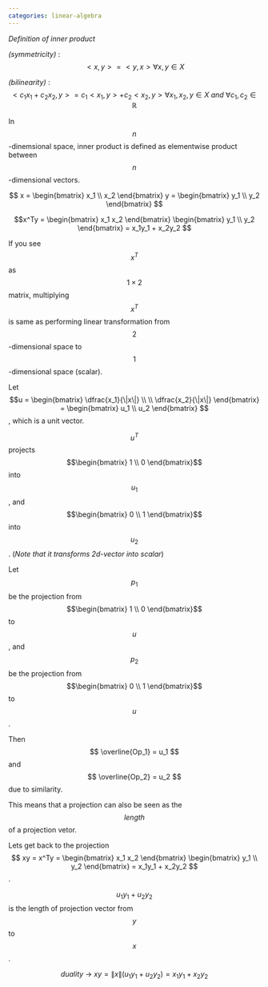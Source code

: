 ```yaml
---
categories: linear-algebra
---
```


_Definition of inner product_

_(symmetricity)_ : $$ <x,y> = <y,x> \forall x,y \in X $$

_(bilinearity)_ : $$ <c_1x_1 + c_2x_2, y> = c_1<x_1, y> + c_2<x_2, y> \forall x_1, x_2, y \in X \: and \: \forall c_1, c_2 \in \mathbb{R} $$

In $$n$$-dinemsional space, inner product is defined as elementwise product between $$n$$-dimensional vectors.

$$ x = \begin{bmatrix} x_1 \\ x_2 \end{bmatrix} y = \begin{bmatrix} y_1 \\ y_2 \end{bmatrix} $$


$$x^Ty = \begin{bmatrix} x_1 x_2 \end{bmatrix} \begin{bmatrix} y_1 \\ y_2 \end{bmatrix} = x_1y_1 + x_2y_2 $$

If you see $$x^T$$ as $$1 \times 2$$ matrix, multiplying $$x^T$$ is same as performing linear transformation from $$2$$-dimensional space to $$1$$-dimensional space (scalar).

Let $$u = \begin{bmatrix} \dfrac{x_1}{\|x\|} \\ \\  \dfrac{x_2}{\|x\|} \end{bmatrix} = \begin{bmatrix} u_1 \\ u_2 \end{bmatrix} $$, which is a unit vector.

$$
u^T$$ projects $$\begin{bmatrix} 1 \\ 0 \end{bmatrix}$$ into $$u_1$$, and $$\begin{bmatrix} 0 \\ 1 \end{bmatrix}$$ into $$u_2$$. (_Note that it transforms 2d-vector into scalar_)

Let $$ p_1 $$ be the projection from $$\begin{bmatrix} 1 \\ 0 \end{bmatrix}$$ to $$u$$, and $$p_2$$ be the projection from $$\begin{bmatrix} 0 \\ 1 \end{bmatrix}$$ to $$u$$.

Then $$ \overline{Op_1} = u_1 $$ and $$ \overline{Op_2} = u_2 $$ due to similarity.

This means that a projection can also be seen as the $$length$$ of a projection vetor.

Lets get back to the projection 
$$
xy = x^Ty = \begin{bmatrix} x_1 x_2 \end{bmatrix} \begin{bmatrix} y_1 \\ y_2 \end{bmatrix} = x_1y_1 + x_2y_2
$$.


$$
u_1y_1 + u_2y_2
$$
is the length of projection vector from $$y$$ to $$x$$.

$$ duality \: \rightarrow \: xy = \|x\|(u_1y_1 + u_2y_2) = x_1y_1 + x_2y_2$$